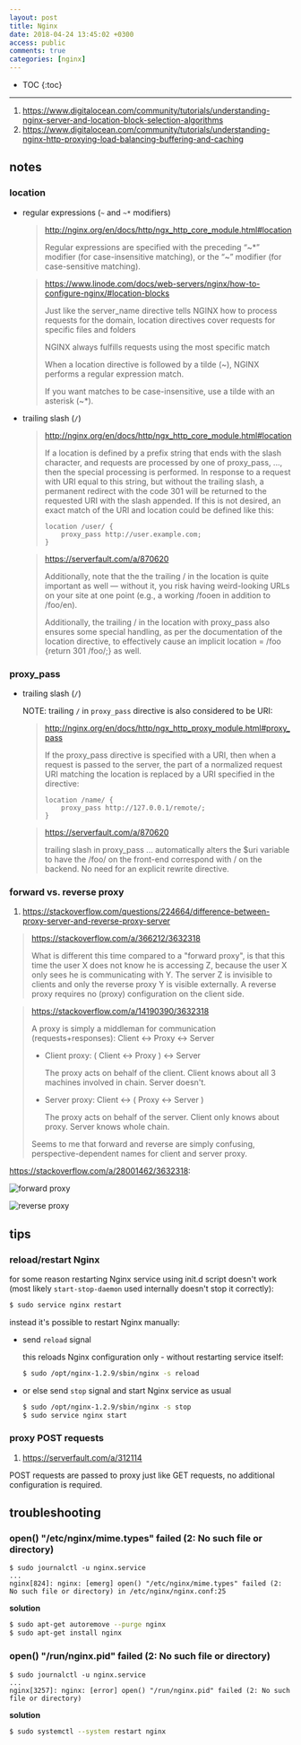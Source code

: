 ```yaml
---
layout: post
title: Nginx
date: 2018-04-24 13:45:02 +0300
access: public
comments: true
categories: [nginx]
---
```


<!-- @format -->

<!-- more -->

<!-- prettier-ignore -->
* TOC
{:toc}
<hr>

1. <https://www.digitalocean.com/community/tutorials/understanding-nginx-server-and-location-block-selection-algorithms>
2. <https://www.digitalocean.com/community/tutorials/understanding-nginx-http-proxying-load-balancing-buffering-and-caching>

## notes

### location

- regular expressions (`~` and `~*` modifiers)

  > <http://nginx.org/en/docs/http/ngx_http_core_module.html#location>
  >
  > Regular expressions are specified with the preceding “~\*” modifier (for
  > case-insensitive matching), or the “~” modifier (for case-sensitive
  > matching).

  > <https://www.linode.com/docs/web-servers/nginx/how-to-configure-nginx/#location-blocks>
  >
  > Just like the server_name directive tells NGINX how to process requests for
  > the domain, location directives cover requests for specific files and
  > folders
  >
  > NGINX always fulfills requests using the most specific match
  >
  > When a location directive is followed by a tilde (~), NGINX performs a
  > regular expression match.
  >
  > If you want matches to be case-insensitive, use a tilde with an asterisk
  > (~\*).

- trailing slash (`/`)

  > <http://nginx.org/en/docs/http/ngx_http_core_module.html#location>
  >
  > If a location is defined by a prefix string that ends with the slash
  > character, and requests are processed by one of proxy_pass, ..., then the
  > special processing is performed. In response to a request with URI equal to
  > this string, but without the trailing slash, a permanent redirect with the
  > code 301 will be returned to the requested URI with the slash appended. If
  > this is not desired, an exact match of the URI and location could be defined
  > like this:
  >
  > ```
  > location /user/ {
  >     proxy_pass http://user.example.com;
  > }
  > ```

  > <https://serverfault.com/a/870620>
  >
  > Additionally, note that the the trailing / in the location is quite
  > important as well — without it, you risk having weird-looking URLs on your
  > site at one point (e.g., a working /fooen in addition to /foo/en).
  >
  > Additionally, the trailing / in the location with proxy_pass also ensures
  > some special handling, as per the documentation of the location directive,
  > to effectively cause an implicit location = /foo {return 301 /foo/;} as
  > well.

### proxy_pass

- trailing slash (`/`)

  NOTE: trailing `/` in `proxy_pass` directive is also considered to be URI:

  > <http://nginx.org/en/docs/http/ngx_http_proxy_module.html#proxy_pass>
  >
  > If the proxy_pass directive is specified with a URI, then when a request is
  > passed to the server, the part of a normalized request URI matching the
  > location is replaced by a URI specified in the directive:
  >
  > ```
  > location /name/ {
  >     proxy_pass http://127.0.0.1/remote/;
  > }
  > ```

  > <https://serverfault.com/a/870620>
  >
  > trailing slash in proxy_pass ... automatically alters the \$uri variable to
  > have the /foo/ on the front-end correspond with / on the backend. No need
  > for an explicit rewrite directive.

### forward vs. reverse proxy

1. <https://stackoverflow.com/questions/224664/difference-between-proxy-server-and-reverse-proxy-server>

> <https://stackoverflow.com/a/366212/3632318>
>
> What is different this time compared to a "forward proxy", is that this time
> the user X does not know he is accessing Z, because the user X only sees he is
> communicating with Y. The server Z is invisible to clients and only the
> reverse proxy Y is visible externally. A reverse proxy requires no (proxy)
> configuration on the client side.

> <https://stackoverflow.com/a/14190390/3632318>
>
> A proxy is simply a middleman for communication (requests+responses): Client
> <-> Proxy <-> Server
>
> - Client proxy: ( Client <-> Proxy ) <-> Server
>
>   The proxy acts on behalf of the client. Client knows about all 3 machines
>   involved in chain. Server doesn't.
>
> - Server proxy: Client <-> ( Proxy <-> Server )
>
>   The proxy acts on behalf of the server. Client only knows about proxy.
>   Server knows whole chain.
>
> Seems to me that forward and reverse are simply confusing,
> perspective-dependent names for client and server proxy.

<https://stackoverflow.com/a/28001462/3632318>:

![forward proxy](https://i.stack.imgur.com/MPQAt.png)

![reverse proxy](https://i.stack.imgur.com/xrOba.png)

## tips

### reload/restart Nginx

for some reason restarting Nginx service using init.d script doesn't work (most
likely `start-stop-daemon` used internally doesn't stop it correctly):

```sh
$ sudo service nginx restart
```

instead it's possible to restart Nginx manually:

- send `reload` signal

  this reloads Nginx configuration only - without restarting service itself:

  ```sh
  $ sudo /opt/nginx-1.2.9/sbin/nginx -s reload
  ```

- or else send `stop` signal and start Nginx service as usual

  ```sh
  $ sudo /opt/nginx-1.2.9/sbin/nginx -s stop
  $ sudo service nginx start
  ```

### proxy POST requests

1. <https://serverfault.com/a/312114>

POST requests are passed to proxy just like GET requests, no additional
configuration is required.

## troubleshooting

### open() "/etc/nginx/mime.types" failed (2: No such file or directory)

```
$ sudo journalctl -u nginx.service
...
nginx[824]: nginx: [emerg] open() "/etc/nginx/mime.types" failed (2: No such file or directory) in /etc/nginx/nginx.conf:25
```

**solution**

```sh
$ sudo apt-get autoremove --purge nginx
$ sudo apt-get install nginx
```

### open() "/run/nginx.pid" failed (2: No such file or directory)

```
$ sudo journalctl -u nginx.service
...
nginx[3257]: nginx: [error] open() "/run/nginx.pid" failed (2: No such file or directory)
```

**solution**

```sh
$ sudo systemctl --system restart nginx
```
